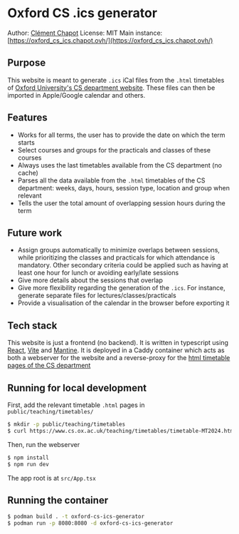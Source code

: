 # Oxford CS .ics generator

Author: [Clément Chapot](mailto:contact+dev@clementchapot.com)
License: MIT
Main instance: [https://oxford_cs_ics.chapot.ovh/](https://oxford_cs_ics.chapot.ovh/)

## Purpose

This website is meant to generate `.ics` iCal files from the `.html` timetables of [Oxford University's CS department website](https://www.cs.ox.ac.uk/teaching/timetables). These files can then be imported in Apple/Google calendar and others.

## Features

- Works for all terms, the user has to provide the date on which the term starts
- Select courses and groups for the practicals and classes of these courses
- Always uses the last timetables available from the CS department (no cache)
- Parses all the data available from the `.html` timetables of the CS department: weeks, days, hours, session type, location and group when relevant
- Tells the user the total amount of overlapping session hours during the term

## Future work

- Assign groups automatically to minimize overlaps between sessions, while prioritizing the classes and practicals for which attendance is mandatory. Other secondary criteria could be applied such as having at least one hour for lunch or avoiding early/late sessions
- Give more details about the sessions that overlap
- Give more flexibility regarding the generation of the `.ics`. For instance, generate separate files for lectures/classes/practicals
- Provide a visualisation of the calendar in the browser before exporting it

## Tech stack

This website is just a frontend (no backend). It is written in typescript using [React](https://react.dev/), [Vite](https://vite.dev/) and [Mantine](https://mantine.dev/). It is deployed in a Caddy container which acts as both a webserver for the website and a reverse-proxy for the [html timetable pages of the CS department](https://www.cs.ox.ac.uk/teaching/timetables)

## Running for local development

First, add the relevant timetable `.html` pages in `public/teaching/timetables/`

```bash
$ mkdir -p public/teaching/timetables
$ curl https://www.cs.ox.ac.uk/teaching/timetables/timetable-MT2024.html > public/teaching/timetables/timetable-MT2024.html
```

Then, run the webserver

```bash
$ npm install
$ npm run dev
```

The app root is at `src/App.tsx`

## Running the container

```bash
$ podman build . -t oxford-cs-ics-generator
$ podman run -p 8080:8080 -d oxford-cs-ics-generator
```
